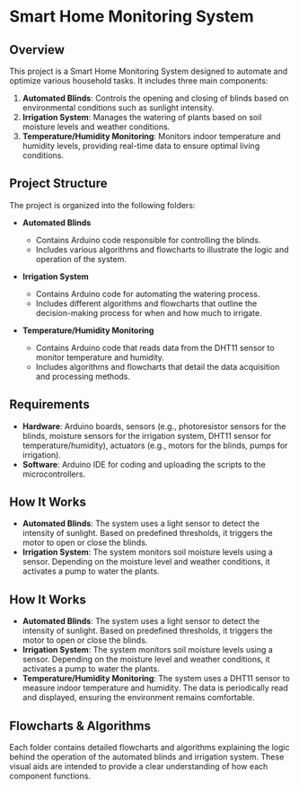 # Smart Home Monitoring System

## Overview

This project is a Smart Home Monitoring System designed to automate and optimize various household tasks. It includes three main components:

1. **Automated Blinds**: Controls the opening and closing of blinds based on environmental conditions such as sunlight intensity.
2. **Irrigation System**: Manages the watering of plants based on soil moisture levels and weather conditions.
3. **Temperature/Humidity Monitoring**: Monitors indoor temperature and humidity levels, providing real-time data to ensure optimal living conditions.

## Project Structure

The project is organized into the following folders:

- **Automated Blinds**
  - Contains Arduino code responsible for controlling the blinds.
  - Includes various algorithms and flowcharts to illustrate the logic and operation of the system.

- **Irrigation System**
  - Contains Arduino code for automating the watering process.
  - Includes different algorithms and flowcharts that outline the decision-making process for when and how much to irrigate.

- **Temperature/Humidity Monitoring**
  - Contains Arduino code that reads data from the DHT11 sensor to monitor temperature and humidity.
  - Includes algorithms and flowcharts that detail the data acquisition and processing methods.

## Requirements

- **Hardware**: Arduino boards, sensors (e.g., photoresistor sensors for the blinds, moisture sensors for the irrigation system, DHT11 sensor for temperature/humidity), actuators (e.g., motors for the blinds, pumps for irrigation).
- **Software**: Arduino IDE for coding and uploading the scripts to the microcontrollers.


## How It Works

- **Automated Blinds**: The system uses a light sensor to detect the intensity of sunlight. Based on predefined thresholds, it triggers the motor to open or close the blinds.
- **Irrigation System**: The system monitors soil moisture levels using a sensor. Depending on the moisture level and weather conditions, it activates a pump to water the plants.

## How It Works

- **Automated Blinds**: The system uses a light sensor to detect the intensity of sunlight. Based on predefined thresholds, it triggers the motor to open or close the blinds.
- **Irrigation System**: The system monitors soil moisture levels using a sensor. Depending on the moisture level and weather conditions, it activates a pump to water the plants.
- **Temperature/Humidity Monitoring**: The system uses a DHT11 sensor to measure indoor temperature and humidity. The data is periodically read and displayed, ensuring the environment remains comfortable.

## Flowcharts & Algorithms

Each folder contains detailed flowcharts and algorithms explaining the logic behind the operation of the automated blinds and irrigation system. These visual aids are intended to provide a clear understanding of how each component functions.
